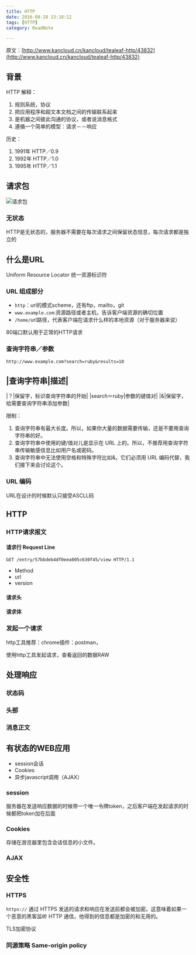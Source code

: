 ```yaml
---
title: HTTP 
date: 2016-08-28 13:18:12
tags: [HTTP]
category: ReadNote

---
```


原文：[http://www.kancloud.cn/kancloud/tealeaf-http/43832](http://www.kancloud.cn/kancloud/tealeaf-http/43832)

## 背景

HTTP 解释：

1. 规则系统，协议
2. 把应用程序和超文本文档之间的传输联系起来
3. 是机器之间彼此沟通的协议，或者说消息格式
4. 遵循一个简单的模型：请求－－响应

历史：

1. 1991年 HTTP／0.9
2. 1992年 HTTP／1.0
3. 1995年 HTTP／1.1

## 请求包

![请求包](http://upload-images.jianshu.io/upload_images/680540-e04227416a611216.JPG?imageMogr2/auto-orient/strip%7CimageView2/2/w/1240)

<!--more-->

### 无状态
HTTP是无状态的，服务器不需要在每次请求之间保留状态信息，每次请求都是独立的

## 什么是URL
Uniform Resource Locator 统一资源标识符

### URL 组成部分
- `http`：url的模式scheme，还有ftp，mailto，git
- `www.example.com`:资源路径或者主机，告诉客户端资源的确切位置
- `/home/`url路径，代表客户端在请求什么样的本地资源（对于服务器来说）

80端口默认用于正常的HTTP请求

### 查询字符串／参数

    http://www.example.com?search=ruby&results=10

|查询字符串|描述|
-------------------
|？|保留字，标识查询字符串的开始|
|search＝ruby|参数的键值对|
|&|保留字，给需要查询字符串添加参数|

限制：

1. 查询字符串有最大长度。所以，如果你大量的数据需要传输，还是不要用查询字符串的好。
2. 查询字符串中使用的键/值对儿是显示在 URL 上的。所以，不推荐用查询字符串传输敏感信息比如用户名或密码。
3. 查询字符串中无法使用空格和特殊字符比如&。它们必须用 URL 编码代替，我们接下来会讨论这个。

### URL 编码
URL在设计的时候默认只接受ASCLL码

## HTTP

### HTTP请求报文

#### 请求行 Request Line

    GET /entry/57bbdeb4df0eea005c630f45/view HTTP/1.1

- Method
- url
- version


#### 请求头

#### 请求体

### 发起一个请求

http工具推荐：chrome插件：postman，

使用http工具发起请求，查看返回的数据RAW

## 处理响应

### 状态码
### 头部
### 消息正文

## 有状态的WEB应用

- session会话
- Cookies
- 异步javascript调用（AJAX）

### session
服务器在发送响应数据的时候带一个唯一令牌token，之后客户端在发起请求的时候都把token加在后面

### Cookies
存储在游览器里包含会话信息的小文件。

### AJAX

## 安全性

### HTTPS
`https://`
通过 HTTPS 发送的请求和响应在发送前都会被加密。这意味着如果一个恶意的黑客监听 HTTP 通信，他得到的信息都是加密的和无用的。

TLS加密协议

### 同源策略 Same-origin policy


